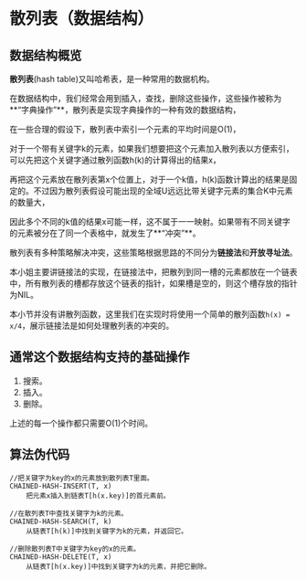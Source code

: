 散列表（数据结构）
============

数据结构概览
--------------

**散列表**(hash table)又叫哈希表，是一种常用的数据机构。

在数据结构中，我们经常会用到插入，查找，删除这些操作，这些操作被称为**“字典操作”**，散列表是实现字典操作的一种有效的数据结构，

在一些合理的假设下，散列表中索引一个元素的平均时间是O(1)，

对于一个带有关键字k的元素，如果我们想要把这个元素加入散列表以方便索引，可以先把这个关键字通过散列函数h(k)的计算得出的结果x，

再把这个元素放在散列表第x个位置上，对于一个k值，h(k)函数计算出的结果是固定的。不过因为散列表假设可能出现的全域U远远比带关键字元素的集合K中元素的数量大，

因此多个不同的k值的结果x可能一样，这不属于一一映射。如果带有不同关键字的元素被分在了同一个表格中，就发生了**“冲突”**。

散列表有多种策略解决冲突，这些策略根据思路的不同分为**链接法**和**开放寻址法**。

本小姐主要讲链接法的实现，在链接法中，把散列到同一槽的元素都放在一个链表中，所有散列表的槽都存放这个链表的指针，如果槽是空的，则这个槽存放的指针为NIL。

本小节并没有讲散列函数，这里我们在实现时将使用一个简单的散列函数`h(x) = x/4`，展示链接法是如何处理散列表的冲突的。

通常这个数据结构支持的基础操作
----------------------------------

1. 搜索。
2. 插入。
3. 删除。

上述的每一个操作都只需要O(1)个时间。

算法伪代码
-----------

```
//把关键字为key的x的元素放到散列表T里面。
CHAINED-HASH-INSERT(T, x)
	把元素x插入到链表T[h(x.key)]的首元素前。

//在散列表T中查找关键字为k的元素。
CHAINED-HASH-SEARCH(T, k)
	从链表T[h(k)]中找到关键字为k的元素，并返回它。
	
//删除散列表T中关键字为key的x的元素。
CHAINED-HASH-DELETE(T, x)
	从链表T[h(x.key)]中找到关键字为k的元素，并把它删除。
```